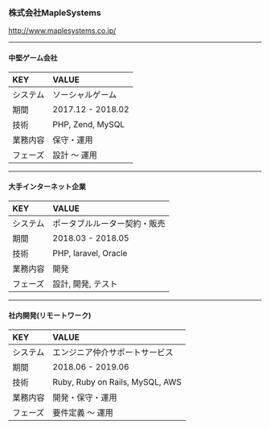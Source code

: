 ### 株式会社MapleSystems

http://www.maplesystems.co.jp/

---

#### 中堅ゲーム会社

| KEY | VALUE |
| :--- | :--- |
| システム | ソーシャルゲーム |
| 期間 | 2017.12 - 2018.02 |
| 技術 | PHP, Zend, MySQL |
| 業務内容 | 保守・運用 |
| フェーズ | 設計 ～ 運用 |

---

#### 大手インターネット企業

| KEY | VALUE |
| :--- | :--- |
| システム | ポータブルルーター契約・販売 |
| 期間 | 2018.03 - 2018.05 |
| 技術 | PHP, laravel, Oracle |
| 業務内容 | 開発 |
| フェーズ | 設計, 開発, テスト |

---

#### 社内開発(リモートワーク)

| KEY | VALUE |
| :--- | :--- |
| システム | エンジニア仲介サポートサービス |
| 期間 | 2018.06 - 2019.06 |
| 技術 | Ruby, Ruby on Rails, MySQL, AWS |
| 業務内容 | 開発・保守・運用 |
| フェーズ | 要件定義 〜 運用 |

